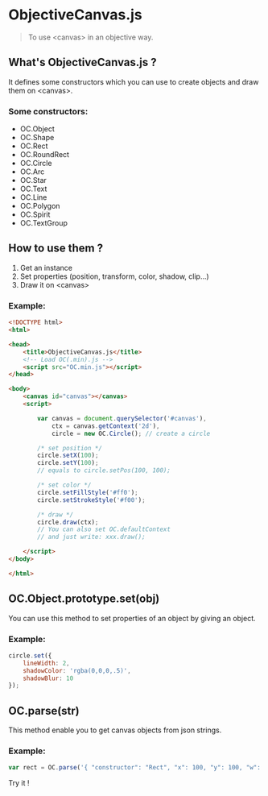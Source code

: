 # ObjectiveCanvas.js
> To use &lt;canvas> in an objective way.

## What's ObjectiveCanvas.js ?
It defines some constructors which you can use to create objects and draw them on &lt;canvas>.
### Some constructors:
* OC.Object
* OC.Shape
* OC.Rect
* OC.RoundRect
* OC.Circle
* OC.Arc
* OC.Star
* OC.Text
* OC.Line
* OC.Polygon
* OC.Spirit
* OC.TextGroup

## How to use them ?
1. Get an instance
2. Set properties (position, transform, color, shadow, clip...)
3. Draw it on &lt;canvas>
### Example:
```html
<!DOCTYPE html>
<html>

<head>
    <title>ObjectiveCanvas.js</title>
    <!-- Load OC(.min).js -->
    <script src="OC.min.js"></script>
</head>

<body>
    <canvas id="canvas"></canvas>
    <script>

        var canvas = document.querySelector('#canvas'),
            ctx = canvas.getContext('2d'),
            circle = new OC.Circle(); // create a circle

        /* set position */
        circle.setX(100);
        circle.setY(100);
        // equals to circle.setPos(100, 100);

        /* set color */
        circle.setFillStyle('#ff0');
        circle.setStrokeStyle('#f00');

        /* draw */
        circle.draw(ctx);
        // You can also set OC.defaultContext
        // and just write: xxx.draw();

    </script>
</body>

</html>
```

## OC.Object.prototype.set(obj)
You can use this method to set properties of an object by giving an object.
### Example:
```javascript
circle.set({
    lineWidth: 2,
    shadowColor: 'rgba(0,0,0,.5)',
    shadowBlur: 10
});
```

## OC.parse(str)
This method enable you to get canvas objects from json strings.
### Example:
```javascript
var rect = OC.parse('{ "constructor": "Rect", "x": 100, "y": 100, "w": 200, "h": 200, "fillStyle": "#00f" }');
```

Try it !